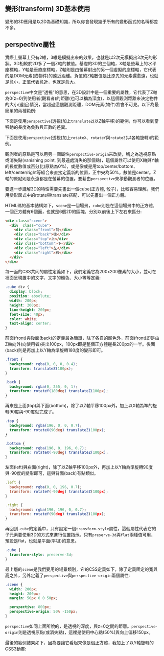 ## 變形(transform) 3D基本使用

變形的3D應用是以2D為基礎知識，所以你會發現幾乎所有的變形函式的名稱都差不多。

## perspective屬性

實際上螢幕上只有2維，3維是模擬出來的效果。也就是以2次元模擬出3次元的形狀。3D相較於2D多了一個Z軸的數值。基礎的3D的三個軸，X軸是螢幕上的水平座標軸，Y軸是垂直座標軸，Z軸則是由螢幕射出的另一個虛擬的座標軸，它代表的是DOM元素(或物件)的遠近距離。負值的Z軸數值是比原先的元素還愈遠，也就是愈小，正值代表愈近，也就是愈大。

`perspective`中文是"透視"的意思，在3D設計中是一個重要的屬性，它代表了Z軸為0(z=0)到使用者(觀看者)的距離(也可以稱為深度)，以這個觀測距離來決定物件的大小(遠近)情況，當超過這個觀測距離，DOM元素(物件)將會不可見。以下為最簡單的兩種範例:

下面是使用`perspective`(透視)加上`translateZ`(以Z軸平移)的範例，你可以看到當移動的長度為負數與正數的差異。

[](codepen://eyesofkids/WGZraq)

下面是使用`perspective`(透視)加上`rotateX`、`rotateY`與`rotateZ`(以各軸旋轉)的範例。

[](codepen://eyesofkids/ALAVgX)

觀測者的原點是可以用另一個屬性`perspective-origin`來改變，稱之為透視原點或消失點(vanishing point, 到最遠處消失的那個點)，這個屬性可以使用X軸與Y軸的長度數值或百分比(原點為0%)，或是像或是用top/center/bottom、left/center/right等組合來直接定義新的位置，正中央為50%，數值是center。Z軸的原點則是永遠都是在螢幕的位置，要藉由`perspective`來移動觀測者的位置。

要進一步講解3D的特性需要先畫出一個cube(正方體, 骰子)，比較容易理解。我們用變形函式中的rotate與translate搭配，可以先畫出一個正方體。

HTML碼的基本結構如下，`scene`是一個場景，`cube`則是在這個場景中的正方體，一個正方體有6個面，也就是6個2D的區塊，分別以前後上下左右來區分:

```html
<div class="scene">
  <div  class="cube">
    <div class="front">前</div>
    <div class="back">後</div>
    <div class="top">上</div>
    <div class="bottom">下</div>
    <div class="left">左</div>
    <div class="right">右</div>
  </div>
</div>
```

每一面的CSS共同的屬性定義如下，我們定義它為200x200像素的大小，並可在裡面呈現置中的文字，文字的顏色、大小等等定義:

```css
.cube div {
  display: block;
  position: absolute;
  width: 200px;
  height: 200px;
  line-height: 200px;
  font-size: 40px;
  color: white;
  text-align: center;
}
```

前面(front)與後面(back)的定義最為簡單，除了各自的顏色外，前面(front)即是由Z軸向外(向使用者)突出100px，100px即是整個正方體邊長200px的一半。後面(back)則是再加上以Y軸為準旋轉180度的變形即可。

```css
.front {
  background: rgba(0, 0, 0, 0.4);
  transform: translateZ(100px);
}

.back {
  background: rgba(0, 255, 0, 1);
  transform: rotateY(180deg) translateZ(100px);
}
```

再來是上面(top)與下面(bottom)，除了以Z軸平移100px外，加上以X軸為準的旋轉90度與-90度就完成了。

```css
.top {
  background: rgba(196, 0, 0, 0.7);
  transform: rotateX(90deg) translateZ(100px);
}

.bottom {
  background: rgba(196, 0, 196, 0.7);
  transform: rotateX(-90deg) translateZ(100px);
}
```

左面(left)與右面(right)，除了以Z軸平移100px外，再加上以Y軸為準旋轉90度與-90度的變形即可，這與背面(back)有點類似。

```js
.left {
  background: rgba(0, 0, 196, 0.7);
  transform: rotateY(-90deg) translateZ(100px);
}

.right {
  background: rgba(196, 196, 0, 0.7);
  transform: rotateY(90deg) translateZ(100px);
}
```

再回到`.cube`的定義中，只有設定一個`transform-style`屬性，這個屬性代表它的子元素要使用3D的方式來進行位置指示。只有`preserve-3d`與`flat`兩種值可用，預設是flat，也就是平面(平坦)的意思。

```css
.cube {
  transform-style: preserve-3d;
}
```

最上層的`scene`是我們要用的場景類別，它的CSS定義如下，除了定義固定的寬與高之外，另外定義了`perspective`與`perspective-origin`兩個屬性:

```css
.scene {
  width: 200px;
  height: 200px;
  margin: 50px 0 0 50px;

  perspective: 800px;
  perspective-origin: 50% -150px;
}
```

`perspective`如同上面所說的，是透視的深度，與z=0之間的距離。`perspective-origin`則是透視原點(或消失點)，這裡是使用中心點(50%)與向上偏移150px。

最後的範例結果如下，因為要讓它看起來像是個正方體，我加上了以Y軸旋轉的CSS3動畫:

[](codepen://eyesofkids/VKkXmE)
